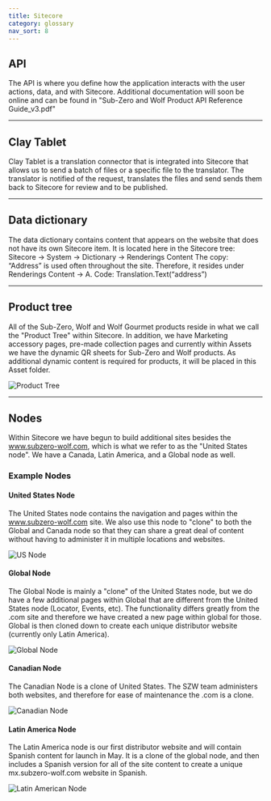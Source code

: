 ```yaml
---
title: Sitecore 
category: glossary
nav_sort: 8
---
```

## API
The API is where you define how the application interacts with the user actions, data, and with Sitecore. Additional documentation will soon be online and can be found in "Sub-Zero and Wolf Product API Reference Guide_v3.pdf"

---

## Clay Tablet
Clay Tablet is a translation connector that is integrated into Sitecore that allows us to send a batch of files or a specific file to the translator. The translator is notified of the request, translates the files and send sends them back to Sitecore for review and to be published. 

---

## Data dictionary
The data dictionary contains content that appears on the website that does not have its own Sitecore item.  It is located here in the Sitecore tree: Sitecore -> System -> Dictionary -> Renderings Content
The copy: “Address” is used often throughout the site.  Therefore, it resides under Renderings Content -> A.  Code: Translation.Text(“address”)

---

## Product tree
All of the Sub-Zero, Wolf and Wolf Gourmet products reside in what we call the "Product Tree" within Sitecore. In addition, we have Marketing accessory pages, pre-made collection pages and currently within Assets we have the dynamic QR sheets for Sub-Zero and Wolf products.  As additional dynamic content is required for products, it will be placed in this Asset folder.

![Product Tree](/library/assets/images/screenshots/product-tree.png)

---

## Nodes
Within Sitecore we have begun to build additional sites besides the www.subzero-wolf.com, which is what we refer to as the "United States node". We have a Canada, Latin America, and a Global node as well. 

### Example Nodes

#### United States Node
The United States node contains the navigation and pages within the www.subzero-wolf.com site. We also use this node to "clone" to both the Global and Canada node so that they can share a great deal of content without having to administer it in multiple locations and websites.

![US Node](/library/assets/images/screenshots/node-us.png)

#### Global Node
The Global Node is mainly a "clone" of the United States node, but we do have a few additional pages within Global that are different from the United States node (Locator, Events, etc). The functionality differs greatly from the .com site and therefore we have created a new page within global for those. Global is then cloned down to create each unique distributor website (currently only Latin America).

![Global Node](/library/assets/images/screenshots/node-global.png)

#### Canadian Node
The Canadian Node is a clone of United States. The SZW team administers both websites, and therefore for ease of maintenance the .com is a clone. 

![Canadian Node](/library/assets/images/screenshots/node-canada.png)

#### Latin America Node
The Latin America node is our first distributor website and will contain Spanish content for launch in May. It is a clone of the global node, and then includes a Spanish version for all of the site content to create a unique mx.subzero-wolf.com website in Spanish.

![Latin American Node](/library/assets/images/screenshots/la-node.png)


